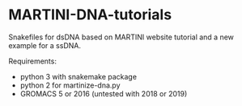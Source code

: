 # MARTINI-DNA-tutorials
Snakefiles for dsDNA based on MARTINI website tutorial and a new example for a ssDNA.

Requirements:
  * python 3 with snakemake package
  * python 2 for martinize-dna.py
  * GROMACS 5 or 2016 (untested with 2018 or 2019)
